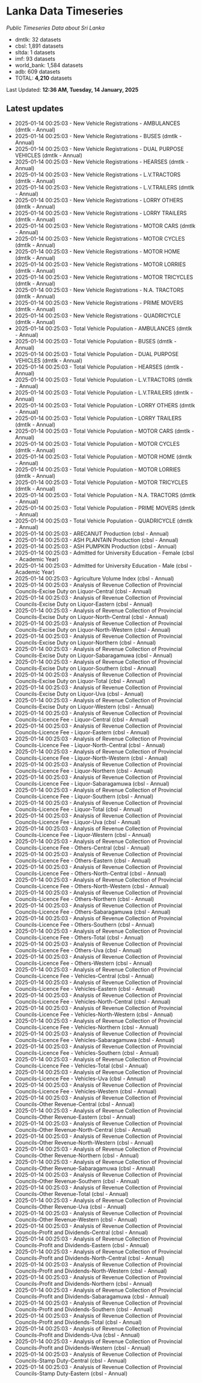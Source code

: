 # Lanka Data Timeseries
*Public Timeseries Data about Sri Lanka*

* dmtlk: 32 datasets
* cbsl: 1,891 datasets
* sltda: 1 datasets
* imf: 93 datasets
* world_bank: 1,584 datasets
* adb: 609 datasets
* TOTAL: **4,210** datasets

Last Updated: **12:36 AM, Tuesday, 14 January, 2025**

## Latest updates

* 2025-01-14 00:25:03 - New Vehicle Registrations - AMBULANCES (dmtlk - Annual)
* 2025-01-14 00:25:03 - New Vehicle Registrations - BUSES (dmtlk - Annual)
* 2025-01-14 00:25:03 - New Vehicle Registrations - DUAL PURPOSE VEHICLES (dmtlk - Annual)
* 2025-01-14 00:25:03 - New Vehicle Registrations - HEARSES (dmtlk - Annual)
* 2025-01-14 00:25:03 - New Vehicle Registrations - L.V.TRACTORS (dmtlk - Annual)
* 2025-01-14 00:25:03 - New Vehicle Registrations - L.V.TRAILERS (dmtlk - Annual)
* 2025-01-14 00:25:03 - New Vehicle Registrations - LORRY OTHERS (dmtlk - Annual)
* 2025-01-14 00:25:03 - New Vehicle Registrations - LORRY TRAILERS (dmtlk - Annual)
* 2025-01-14 00:25:03 - New Vehicle Registrations - MOTOR CARS (dmtlk - Annual)
* 2025-01-14 00:25:03 - New Vehicle Registrations - MOTOR CYCLES (dmtlk - Annual)
* 2025-01-14 00:25:03 - New Vehicle Registrations - MOTOR HOME (dmtlk - Annual)
* 2025-01-14 00:25:03 - New Vehicle Registrations - MOTOR LORRIES (dmtlk - Annual)
* 2025-01-14 00:25:03 - New Vehicle Registrations - MOTOR TRICYCLES (dmtlk - Annual)
* 2025-01-14 00:25:03 - New Vehicle Registrations - N.A. TRACTORS (dmtlk - Annual)
* 2025-01-14 00:25:03 - New Vehicle Registrations - PRIME MOVERS (dmtlk - Annual)
* 2025-01-14 00:25:03 - New Vehicle Registrations - QUADRICYCLE (dmtlk - Annual)
* 2025-01-14 00:25:03 - Total Vehicle Population - AMBULANCES (dmtlk - Annual)
* 2025-01-14 00:25:03 - Total Vehicle Population - BUSES (dmtlk - Annual)
* 2025-01-14 00:25:03 - Total Vehicle Population - DUAL PURPOSE VEHICLES (dmtlk - Annual)
* 2025-01-14 00:25:03 - Total Vehicle Population - HEARSES (dmtlk - Annual)
* 2025-01-14 00:25:03 - Total Vehicle Population - L.V.TRACTORS (dmtlk - Annual)
* 2025-01-14 00:25:03 - Total Vehicle Population - L.V.TRAILERS (dmtlk - Annual)
* 2025-01-14 00:25:03 - Total Vehicle Population - LORRY OTHERS (dmtlk - Annual)
* 2025-01-14 00:25:03 - Total Vehicle Population - LORRY TRAILERS (dmtlk - Annual)
* 2025-01-14 00:25:03 - Total Vehicle Population - MOTOR CARS (dmtlk - Annual)
* 2025-01-14 00:25:03 - Total Vehicle Population - MOTOR CYCLES (dmtlk - Annual)
* 2025-01-14 00:25:03 - Total Vehicle Population - MOTOR HOME (dmtlk - Annual)
* 2025-01-14 00:25:03 - Total Vehicle Population - MOTOR LORRIES (dmtlk - Annual)
* 2025-01-14 00:25:03 - Total Vehicle Population - MOTOR TRICYCLES (dmtlk - Annual)
* 2025-01-14 00:25:03 - Total Vehicle Population - N.A. TRACTORS (dmtlk - Annual)
* 2025-01-14 00:25:03 - Total Vehicle Population - PRIME MOVERS (dmtlk - Annual)
* 2025-01-14 00:25:03 - Total Vehicle Population - QUADRICYCLE (dmtlk - Annual)
* 2025-01-14 00:25:03 - ARECANUT Production (cbsl - Annual)
* 2025-01-14 00:25:03 - ASH PLANTAIN Production (cbsl - Annual)
* 2025-01-14 00:25:03 - ASH PUMPKIN Production (cbsl - Annual)
* 2025-01-14 00:25:03 - Admitted for University Education - Female (cbsl - Academic Year)
* 2025-01-14 00:25:03 - Admitted for University Education - Male (cbsl - Academic Year)
* 2025-01-14 00:25:03 - Agriculture Volume Index (cbsl - Annual)
* 2025-01-14 00:25:03 - Analysis of Revenue Collection of Provincial Councils-Excise Duty on Liquor-Central (cbsl - Annual)
* 2025-01-14 00:25:03 - Analysis of Revenue Collection of Provincial Councils-Excise Duty on Liquor-Eastern (cbsl - Annual)
* 2025-01-14 00:25:03 - Analysis of Revenue Collection of Provincial Councils-Excise Duty on Liquor-North-Central (cbsl - Annual)
* 2025-01-14 00:25:03 - Analysis of Revenue Collection of Provincial Councils-Excise Duty on Liquor-North-Western (cbsl - Annual)
* 2025-01-14 00:25:03 - Analysis of Revenue Collection of Provincial Councils-Excise Duty on Liquor-Northern (cbsl - Annual)
* 2025-01-14 00:25:03 - Analysis of Revenue Collection of Provincial Councils-Excise Duty on Liquor-Sabaragamuwa (cbsl - Annual)
* 2025-01-14 00:25:03 - Analysis of Revenue Collection of Provincial Councils-Excise Duty on Liquor-Southern (cbsl - Annual)
* 2025-01-14 00:25:03 - Analysis of Revenue Collection of Provincial Councils-Excise Duty on Liquor-Total (cbsl - Annual)
* 2025-01-14 00:25:03 - Analysis of Revenue Collection of Provincial Councils-Excise Duty on Liquor-Uva (cbsl - Annual)
* 2025-01-14 00:25:03 - Analysis of Revenue Collection of Provincial Councils-Excise Duty on Liquor-Western (cbsl - Annual)
* 2025-01-14 00:25:03 - Analysis of Revenue Collection of Provincial Councils-Licence Fee - Liquor-Central (cbsl - Annual)
* 2025-01-14 00:25:03 - Analysis of Revenue Collection of Provincial Councils-Licence Fee - Liquor-Eastern (cbsl - Annual)
* 2025-01-14 00:25:03 - Analysis of Revenue Collection of Provincial Councils-Licence Fee - Liquor-North-Central (cbsl - Annual)
* 2025-01-14 00:25:03 - Analysis of Revenue Collection of Provincial Councils-Licence Fee - Liquor-North-Western (cbsl - Annual)
* 2025-01-14 00:25:03 - Analysis of Revenue Collection of Provincial Councils-Licence Fee - Liquor-Northern (cbsl - Annual)
* 2025-01-14 00:25:03 - Analysis of Revenue Collection of Provincial Councils-Licence Fee - Liquor-Sabaragamuwa (cbsl - Annual)
* 2025-01-14 00:25:03 - Analysis of Revenue Collection of Provincial Councils-Licence Fee - Liquor-Southern (cbsl - Annual)
* 2025-01-14 00:25:03 - Analysis of Revenue Collection of Provincial Councils-Licence Fee - Liquor-Total (cbsl - Annual)
* 2025-01-14 00:25:03 - Analysis of Revenue Collection of Provincial Councils-Licence Fee - Liquor-Uva (cbsl - Annual)
* 2025-01-14 00:25:03 - Analysis of Revenue Collection of Provincial Councils-Licence Fee - Liquor-Western (cbsl - Annual)
* 2025-01-14 00:25:03 - Analysis of Revenue Collection of Provincial Councils-Licence Fee - Others-Central (cbsl - Annual)
* 2025-01-14 00:25:03 - Analysis of Revenue Collection of Provincial Councils-Licence Fee - Others-Eastern (cbsl - Annual)
* 2025-01-14 00:25:03 - Analysis of Revenue Collection of Provincial Councils-Licence Fee - Others-North-Central (cbsl - Annual)
* 2025-01-14 00:25:03 - Analysis of Revenue Collection of Provincial Councils-Licence Fee - Others-North-Western (cbsl - Annual)
* 2025-01-14 00:25:03 - Analysis of Revenue Collection of Provincial Councils-Licence Fee - Others-Northern (cbsl - Annual)
* 2025-01-14 00:25:03 - Analysis of Revenue Collection of Provincial Councils-Licence Fee - Others-Sabaragamuwa (cbsl - Annual)
* 2025-01-14 00:25:03 - Analysis of Revenue Collection of Provincial Councils-Licence Fee - Others-Southern (cbsl - Annual)
* 2025-01-14 00:25:03 - Analysis of Revenue Collection of Provincial Councils-Licence Fee - Others-Total (cbsl - Annual)
* 2025-01-14 00:25:03 - Analysis of Revenue Collection of Provincial Councils-Licence Fee - Others-Uva (cbsl - Annual)
* 2025-01-14 00:25:03 - Analysis of Revenue Collection of Provincial Councils-Licence Fee - Others-Western (cbsl - Annual)
* 2025-01-14 00:25:03 - Analysis of Revenue Collection of Provincial Councils-Licence Fee - Vehicles-Central (cbsl - Annual)
* 2025-01-14 00:25:03 - Analysis of Revenue Collection of Provincial Councils-Licence Fee - Vehicles-Eastern (cbsl - Annual)
* 2025-01-14 00:25:03 - Analysis of Revenue Collection of Provincial Councils-Licence Fee - Vehicles-North-Central (cbsl - Annual)
* 2025-01-14 00:25:03 - Analysis of Revenue Collection of Provincial Councils-Licence Fee - Vehicles-North-Western (cbsl - Annual)
* 2025-01-14 00:25:03 - Analysis of Revenue Collection of Provincial Councils-Licence Fee - Vehicles-Northern (cbsl - Annual)
* 2025-01-14 00:25:03 - Analysis of Revenue Collection of Provincial Councils-Licence Fee - Vehicles-Sabaragamuwa (cbsl - Annual)
* 2025-01-14 00:25:03 - Analysis of Revenue Collection of Provincial Councils-Licence Fee - Vehicles-Southern (cbsl - Annual)
* 2025-01-14 00:25:03 - Analysis of Revenue Collection of Provincial Councils-Licence Fee - Vehicles-Total (cbsl - Annual)
* 2025-01-14 00:25:03 - Analysis of Revenue Collection of Provincial Councils-Licence Fee - Vehicles-Uva (cbsl - Annual)
* 2025-01-14 00:25:03 - Analysis of Revenue Collection of Provincial Councils-Licence Fee - Vehicles-Western (cbsl - Annual)
* 2025-01-14 00:25:03 - Analysis of Revenue Collection of Provincial Councils-Other Revenue-Central (cbsl - Annual)
* 2025-01-14 00:25:03 - Analysis of Revenue Collection of Provincial Councils-Other Revenue-Eastern (cbsl - Annual)
* 2025-01-14 00:25:03 - Analysis of Revenue Collection of Provincial Councils-Other Revenue-North-Central (cbsl - Annual)
* 2025-01-14 00:25:03 - Analysis of Revenue Collection of Provincial Councils-Other Revenue-North-Western (cbsl - Annual)
* 2025-01-14 00:25:03 - Analysis of Revenue Collection of Provincial Councils-Other Revenue-Northern (cbsl - Annual)
* 2025-01-14 00:25:03 - Analysis of Revenue Collection of Provincial Councils-Other Revenue-Sabaragamuwa (cbsl - Annual)
* 2025-01-14 00:25:03 - Analysis of Revenue Collection of Provincial Councils-Other Revenue-Southern (cbsl - Annual)
* 2025-01-14 00:25:03 - Analysis of Revenue Collection of Provincial Councils-Other Revenue-Total (cbsl - Annual)
* 2025-01-14 00:25:03 - Analysis of Revenue Collection of Provincial Councils-Other Revenue-Uva (cbsl - Annual)
* 2025-01-14 00:25:03 - Analysis of Revenue Collection of Provincial Councils-Other Revenue-Western (cbsl - Annual)
* 2025-01-14 00:25:03 - Analysis of Revenue Collection of Provincial Councils-Profit and Dividends-Central (cbsl - Annual)
* 2025-01-14 00:25:03 - Analysis of Revenue Collection of Provincial Councils-Profit and Dividends-Eastern (cbsl - Annual)
* 2025-01-14 00:25:03 - Analysis of Revenue Collection of Provincial Councils-Profit and Dividends-North-Central (cbsl - Annual)
* 2025-01-14 00:25:03 - Analysis of Revenue Collection of Provincial Councils-Profit and Dividends-North-Western (cbsl - Annual)
* 2025-01-14 00:25:03 - Analysis of Revenue Collection of Provincial Councils-Profit and Dividends-Northern (cbsl - Annual)
* 2025-01-14 00:25:03 - Analysis of Revenue Collection of Provincial Councils-Profit and Dividends-Sabaragamuwa (cbsl - Annual)
* 2025-01-14 00:25:03 - Analysis of Revenue Collection of Provincial Councils-Profit and Dividends-Southern (cbsl - Annual)
* 2025-01-14 00:25:03 - Analysis of Revenue Collection of Provincial Councils-Profit and Dividends-Total (cbsl - Annual)
* 2025-01-14 00:25:03 - Analysis of Revenue Collection of Provincial Councils-Profit and Dividends-Uva (cbsl - Annual)
* 2025-01-14 00:25:03 - Analysis of Revenue Collection of Provincial Councils-Profit and Dividends-Western (cbsl - Annual)
* 2025-01-14 00:25:03 - Analysis of Revenue Collection of Provincial Councils-Stamp Duty-Central (cbsl - Annual)
* 2025-01-14 00:25:03 - Analysis of Revenue Collection of Provincial Councils-Stamp Duty-Eastern (cbsl - Annual)